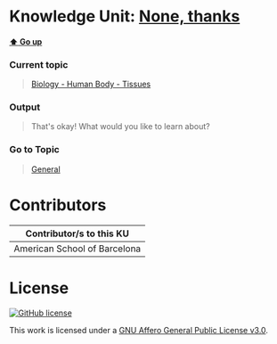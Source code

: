 # Knowledge Unit: [None, thanks](../../knowledge_units/biology-human-body-tissues/none-thanks.md)

#### [:arrow_up: Go up](../../topics/biology-human-body-tissues.md)
### Current topic
> [Biology - Human Body - Tissues](../../topics/biology-human-body-tissues.md)
### Output
> That&#039;s okay! What would you like to learn about?
### Go to Topic
> [General](../../topics/general.md)


# Contributors

| Contributor/s to this KU |
| - | 
| American School of Barcelona |

# License
[![GitHub license](https://img.shields.io/github/license/inbrainz/cerebro)](https://github.com/inbrainz/cerebro/blob/master/LICENSE)

This work is licensed under a [GNU Affero General Public License v3.0](https://www.gnu.org/licenses/agpl-3.0.txt).